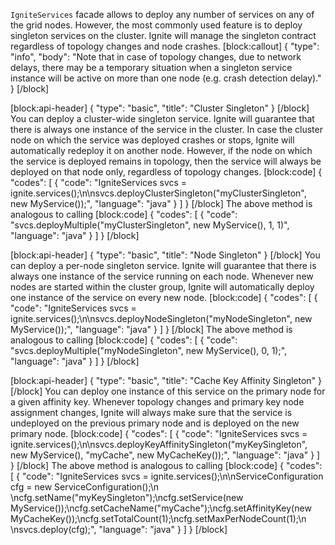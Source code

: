 <!--
  Licensed to the Apache Software Foundation (ASF) under one or more
  contributor license agreements.  See the NOTICE file distributed with
  this work for additional information regarding copyright ownership.
  The ASF licenses this file to You under the Apache License, Version 2.0
  (the "License"); you may not use this file except in compliance with
  the License.  You may obtain a copy of the License at

       http://www.apache.org/licenses/LICENSE-2.0

  Unless required by applicable law or agreed to in writing, software
  distributed under the License is distributed on an "AS IS" BASIS,
  WITHOUT WARRANTIES OR CONDITIONS OF ANY KIND, either express or implied.
  See the License for the specific language governing permissions and
  limitations under the License.
-->

`IgniteServices` facade allows to deploy any number of services on any of the grid nodes. However, the most commonly used feature is to deploy singleton services on the cluster. Ignite will manage the singleton contract regardless of topology changes and node crashes.
[block:callout]
{
  "type": "info",
  "body": "Note that in case of topology changes, due to network delays, there may be a temporary situation when a singleton service instance will be active on more than one node (e.g. crash detection delay)."
}
[/block]

[block:api-header]
{
  "type": "basic",
  "title": "Cluster Singleton"
}
[/block]
You can deploy a cluster-wide singleton service. Ignite will guarantee that there is always one instance of the service in the cluster. In case the cluster node on which the service was deployed crashes or stops, Ignite will automatically redeploy it on another node. However, if the node on which the service is deployed remains in topology, then the service will always be deployed on that node only, regardless of topology changes.
[block:code]
{
  "codes": [
    {
      "code": "IgniteServices svcs = ignite.services();\n\nsvcs.deployClusterSingleton(\"myClusterSingleton\", new MyService());",
      "language": "java"
    }
  ]
}
[/block]
The above method is analogous to calling 
[block:code]
{
  "codes": [
    {
      "code": "svcs.deployMultiple(\"myClusterSingleton\", new MyService(), 1, 1)",
      "language": "java"
    }
  ]
}
[/block]

[block:api-header]
{
  "type": "basic",
  "title": "Node Singleton"
}
[/block]
You can deploy a per-node singleton service. Ignite will guarantee that there is always one instance of the service running on each node. Whenever new nodes are started within the cluster group, Ignite will automatically deploy one instance of the service on every new node.
[block:code]
{
  "codes": [
    {
      "code": "IgniteServices svcs = ignite.services();\n\nsvcs.deployNodeSingleton(\"myNodeSingleton\", new MyService());",
      "language": "java"
    }
  ]
}
[/block]
The above method is analogous to calling 
[block:code]
{
  "codes": [
    {
      "code": "svcs.deployMultiple(\"myNodeSingleton\", new MyService(), 0, 1);",
      "language": "java"
    }
  ]
}
[/block]

[block:api-header]
{
  "type": "basic",
  "title": "Cache Key Affinity Singleton"
}
[/block]
You can deploy one instance of this service on the primary node for a given affinity key. Whenever topology changes and primary key node assignment changes, Ignite will always make sure that the service is undeployed on the previous primary node and is deployed on the new primary node. 
[block:code]
{
  "codes": [
    {
      "code": "IgniteServices svcs = ignite.services();\n\nsvcs.deployKeyAffinitySingleton(\"myKeySingleton\", new MyService(), \"myCache\", new MyCacheKey());",
      "language": "java"
    }
  ]
}
[/block]
The above method is analogous to calling
[block:code]
{
  "codes": [
    {
      "code": "IgniteServices svcs = ignite.services();\n\nServiceConfiguration cfg = new ServiceConfiguration();\n \ncfg.setName(\"myKeySingleton\");\ncfg.setService(new MyService());\ncfg.setCacheName(\"myCache\");\ncfg.setAffinityKey(new MyCacheKey());\ncfg.setTotalCount(1);\ncfg.setMaxPerNodeCount(1);\n \nsvcs.deploy(cfg);",
      "language": "java"
    }
  ]
}
[/block]